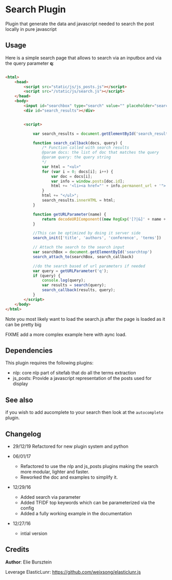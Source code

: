 # Search Plugin

Plugin that generate the data and javascript needed to search the post locally in pure javascript

## Usage

Here is a simple search page that allows to search  via an inputbox and via the query parameter **q**:

```html

<html>
    <head>
        <script src="static/js/js_posts.js"></script>
        <script src="/static/js/search.js"></script>
    </head>
    <body>
        <input id="searchbox" type="search" value="" placeholder="search" size="30">
        <div id="search_results"></div>


        <script>

            var search_results = document.getElementById('search_results');

            function search_callback(docs, query) {
                /* Function called with search results
                @param docs: the list of doc that matches the query
                @param query: the query string
                */
                var html = "<ul>"
                for (var i = 0; docs[i]; i++) {
                    var doc = docs[i];
                    var info = window.posts[doc.id];
                    html += '<li><a href="' + info.permanent_url + '"> [' + doc.score + "]" + info.title + "</a></li>";
                }
                html += "</ul>";
                search_results.innerHTML = html;
            }

            function getURLParameter(name) {
                return decodeURIComponent((new RegExp('[?|&]' + name + '=' + '([^&;]+?)(&|#|;|$)').exec(location.search) || [null, ''])[1].replace(/\+/g, '%20')) || null;
            }

            //This can be optimized by doing it server side
            search_init(['title', 'authors', 'conference', 'terms'])

            // Attach the search to the search input
            var searchBox = document.getElementById('searchtop')
            search_attach_to(searchBox, search_callback)

            //do the search based of url parameters if needed
            var query = getURLParameter('q');
            if (query) {
                console.log(query);
                var results = search(query);
                search_callback(results, query);
            }
        </script>
    </body>
</html>

```

Note you most likely  want to load the search.js after the page is loaded as it can be pretty big

FIXME add a more complex example here with aync load.

## Dependencies

This plugin requires the following plugins:

- nlp: core nlp part of sitefab that do all the terms extraction
- js_posts: Provide a javascript representation of the posts used for display

## See also

if you wish to add aucomplete to your search then look at the `autocomplete` plugin.

## Changelog

- 29/12/19 Refactored for new plugin system and python

- 06/01/17
    - Refactored to use the nlp and js_posts plugins making the search more modular, lighter and faster.
    - Reworked the doc and examples to simplify it.

- 12/29/16
    - Added search via parameter
    -  Added TFIDF top keywords which can be parameterized via the config
    - Added a fully working example in the documentation

- 12/27/16
    - intial version

## Credits

**Author**: Elie Bursztein

Leverage ElasticLunr: https://github.com/weixsong/elasticlunr.js
